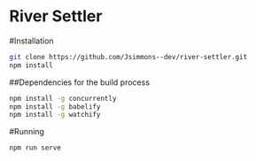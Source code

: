 # River Settler

#Installation
```bash
git clone https://github.com/Jsimmons--dev/river-settler.git
npm install
```
##Dependencies for the build process
```bash
npm install -g concurrently
npm install -g babelify
npm install -g watchify
```

#Running
```bash
npm run serve 
```

